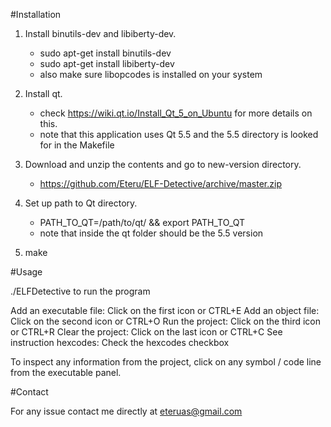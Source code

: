 #Installation

1. Install binutils-dev and libiberty-dev.
    * sudo apt-get install binutils-dev
    * sudo apt-get install libiberty-dev
    * also make sure libopcodes is installed on your system

2. Install qt.
    * check https://wiki.qt.io/Install_Qt_5_on_Ubuntu for more details on this.
    * note that this application uses Qt 5.5 and the 5.5 directory is looked for in the Makefile

3. Download and unzip the contents and go to new-version directory.
    * https://github.com/Eteru/ELF-Detective/archive/master.zip

4. Set up path to Qt directory.
    * PATH_TO_QT=/path/to/qt/ && export PATH_TO_QT
    * note that inside the qt folder should be the 5.5 version

5. make

#Usage

./ELFDetective to run the program

Add an executable file: Click on the first icon or CTRL+E
Add an object file: Click on the second icon or CTRL+O
Run the project: Click on the third icon or CTRL+R
Clear the project: Click on the last icon or CTRL+C
See instruction hexcodes: Check the hexcodes checkbox

To inspect any information from the project, click on any symbol / code line from the executable panel.

#Contact

For any issue contact me directly at eteruas@gmail.com
